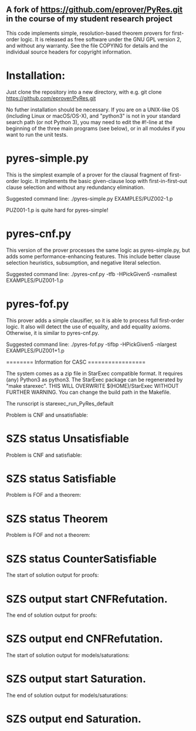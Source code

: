 ## A fork of https://github.com/eprover/PyRes.git in the course of my student research project 

This code implements simple, resolution-based theorem provers for
first-order logic. It is released as free software under the GNU GPL
version 2, and without any warranty. See the file COPYING for
details and the individual source headers for copyright information.

Installation:
=============

Just clone the repository into a new directory, with e.g.
git clone https://github.com/eprover/PyRes.git

No futher installation should be necessary. If you are on a UNIX-like
OS (including Linux or macOS/OS-X), and "python3" is not in your
standard search path (or not Python 3), you may need to edit the
#!-line at the beginning of the three main programs (see below),
or in all modules if you want to run the unit tests.


pyres-simple.py
===============

This is the simplest example of a prover for the clausal fragment of
first-order logic. It implements the basic given-clause loop with
first-in-first-out clause selection and without any redundancy
elimination.

Suggested command line:
./pyres-simple.py EXAMPLES/PUZ002-1.p

PUZ001-1.p is quite hard for pyres-simple!


pyres-cnf.py
===========

This version of the prover processes the same logic as
pyres-simple.py, but adds some performance-enhancing features. This
include better clause selection heuristics, subsumption, and negative
literal selection.

Suggested command line:
./pyres-cnf.py -tfb -HPickGiven5 -nsmallest EXAMPLES/PUZ001-1.p

pyres-fof.py
===========

This prover adds a simple clausifier, so it is able to process full
first-order logic. It also will detect the use of equality, and add
equality axioms. Otherwise, it is similar to pyres-cnf.py.


Suggested command line:
./pyres-fof.py -tifbp -HPickGiven5 -nlargest EXAMPLES/PUZ001+1.p



======== Information for CASC =================

The system comes as a zip file in StarExec compatible format. It
requires (any) Python3 as python3. The StarExec package can be
regenerated by "make starexec". THIS WILL OVERWRITE
$(HOME)/StarExec WITHOUT FURTHER WARNING. You can change the build
path in the Makefile.


The runscript is starexec_run_PyRes_default

Problem is CNF and unsatisfiable:

# SZS status Unsatisfiable

Problem is CNF and satisfiable:

# SZS status Satisfiable

Problem is FOF and a theorem:

# SZS status Theorem

Problem is FOF and not a theorem:

# SZS status CounterSatisfiable

The start of solution output for proofs:

# SZS output start CNFRefutation.

The end of solution output for proofs:

# SZS output end CNFRefutation.

The start of solution output for models/saturations:

# SZS output start Saturation.

The end of solution output for models/saturations:

# SZS output end Saturation.
